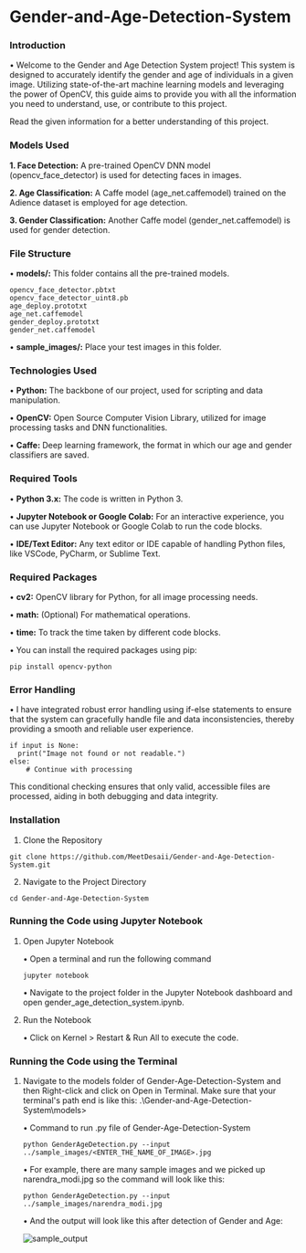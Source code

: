 # Gender-and-Age-Detection-System


### Introduction

• Welcome to the Gender and Age Detection System project! This system is designed to accurately identify the gender and age of individuals in a given image. Utilizing state-of-the-art machine learning models and leveraging the power of OpenCV, this guide aims to provide you with all the information you need to understand, use, or contribute to this project. 

Read the given information for a better understanding of this project.


### Models Used

**1. Face Detection:** A pre-trained OpenCV DNN model (opencv_face_detector) is used for detecting faces in images.

**2. Age Classification:** A Caffe model (age_net.caffemodel) trained on the Adience dataset is employed for age detection.

**3. Gender Classification:** Another Caffe model (gender_net.caffemodel) is used for gender detection.


### File Structure

• **models/:** This folder contains all the pre-trained models.

    opencv_face_detector.pbtxt
    opencv_face_detector_uint8.pb
    age_deploy.prototxt
    age_net.caffemodel
    gender_deploy.prototxt
    gender_net.caffemodel

• **sample_images/:** Place your test images in this folder.


### Technologies Used

• **Python:** The backbone of our project, used for scripting and data manipulation.

• **OpenCV:** Open Source Computer Vision Library, utilized for image processing tasks and DNN functionalities.

• **Caffe:** Deep learning framework, the format in which our age and gender classifiers are saved.


### Required Tools

• **Python 3.x:** The code is written in Python 3.

• **Jupyter Notebook or Google Colab:** For an interactive experience, you can use Jupyter Notebook or Google Colab to run the code blocks.

• **IDE/Text Editor:** Any text editor or IDE capable of handling Python files, like VSCode, PyCharm, or Sublime Text.


### Required Packages

• **cv2:** OpenCV library for Python, for all image processing needs.

• **math:** (Optional) For mathematical operations.

• **time:** To track the time taken by different code blocks.


  • You can install the required packages using pip:

  ```
  pip install opencv-python
  ```


### Error Handling

• I have integrated robust error handling using if-else statements to ensure that the system can gracefully handle file and data inconsistencies, thereby providing a smooth and reliable user experience.

  ```
  if input is None:
    print("Image not found or not readable.")
  else:
      # Continue with processing
  ```
This conditional checking ensures that only valid, accessible files are processed, aiding in both debugging and data integrity.


### Installation

1. Clone the Repository

  ```
  git clone https://github.com/MeetDesaii/Gender-and-Age-Detection-System.git
  ```


2. Navigate to the Project Directory

  ```
  cd Gender-and-Age-Detection-System
  ```


### Running the Code using Jupyter Notebook


1. Open Jupyter Notebook

    • Open a terminal and run the following command

    ```
    jupyter notebook
    ```

    • Navigate to the project folder in the Jupyter Notebook dashboard and open gender_age_detection_system.ipynb.

2. Run the Notebook

    • Click on Kernel > Restart & Run All to execute the code.


### Running the Code using the Terminal


1. Navigate to the models folder of Gender-Age-Detection-System and then Right-click and click on Open in Terminal. Make sure that your terminal's path end is like this: .\Gender-and-Age-Detection-System\models>

    • Command to run .py file of Gender-Age-Detection-System
    ```
    python GenderAgeDetection.py --input ../sample_images/<ENTER_THE_NAME_OF_IMAGE>.jpg
    ```
    
    • For example, there are many sample images and we picked up narendra_modi.jpg so the command will look like this:
    ```
    python GenderAgeDetection.py --input ../sample_images/narendra_modi.jpg
    ```

    • And the output will look like this after detection of Gender and Age:

    ![sample_output](https://github.com/MeetDesaii/Gender-and-Age-Detection-System/assets/87579694/c54131c2-f619-4630-a605-ee0c919dd8e2)
